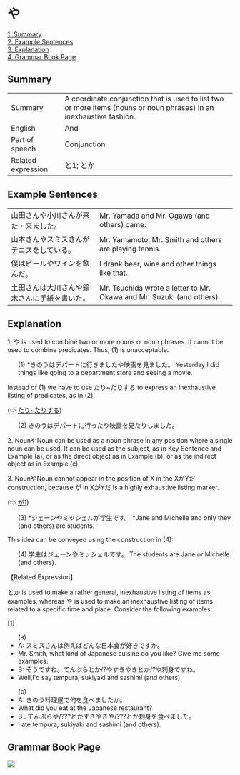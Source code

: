 # や

[1. Summary](#summary)<br>
[2. Example Sentences](#example-sentences)<br>
[3. Explanation](#explanation)<br>
[4. Grammar Book Page](#grammar-book-page)<br>


## Summary

<table><tr>   <td>Summary</td>   <td>A coordinate conjunction that is used to list two or more items (nouns or noun phrases) in an inexhaustive fashion.</td></tr><tr>   <td>English</td>   <td>And</td></tr><tr>   <td>Part of speech</td>   <td>Conjunction</td></tr><tr>   <td>Related expression</td>   <td>と1; とか</td></tr></table>

## Example Sentences

<table><tr>   <td>山田さんや小川さんが来た・来ました。</td>   <td>Mr. Yamada and Mr. Ogawa (and others) came.</td></tr><tr>   <td>山本さんやスミスさんがテニスをしている。</td>   <td>Mr. Yamamoto, Mr. Smith and others are playing tennis.</td></tr><tr>   <td>僕はビールやワインを飲んだ。</td>   <td>I drank beer, wine and other things like that.</td></tr><tr>   <td>土田さんは大川さんや鈴木さんに手紙を書いた。</td>   <td>Mr. Tsuchida wrote a letter to Mr. Okawa and Mr. Suzuki (and others).</td></tr></table>

## Explanation

<p>1. <span class="cloze">や</span> is used to combine two or more nouns or noun phrases. It cannot be used to combine predicates. Thus, (1) is unacceptable.</p>  <ul>(1) *きのうはデパートに行きました<span class="cloze">や</span>映画を見ました。</li> Yesterday I did things like going to a department store and seeing a movie.</li> </ul>  <p>Instead of (1) we have to use たり~たりする to express an inexhaustive listing of predicates, as in (2).</p>  <p>(⇨ <a href="#㊦ たり～たりする">たり~たりする</a>)</p>  <ul>(2) きのうはデパートに行ったり映画を見たりしました。</li> </ul>  <p>2. Noun<span class="cloze">や</span>Noun can be used as a noun phrase in any position where a single noun can be used. It can be used as the subject, as in Key Sentence and Example (a), or as the direct object as in Example (b), or as the indirect object as in Example (c).</p>  <p>3. Noun<span class="cloze">や</span>Noun cannot appear in the position of X in the XがYだ construction, because が in XがYだ is a highly exhaustive listing marker.</p>  <p>(⇨ <a href="#㊦ が (1)">が1</a>)</p>  <ul>(3) *ジェーン<span class="cloze">や</span>ミッシェルが学生です。</li> *Jane and Michelle and only they (and others) are students.</li> </ul>  <p>This idea can be conveyed using the construction in (4):</p>  <ul>(4) 学生はジェーン<span class="cloze">や</span>ミッシェルです。</li> The students are Jane or Michelle (and others).</li> </ul>  <p>【Related Expression】</p>  <p>とか is used to make a rather general, inexhaustive listing of items as examples, whereas <span class="cloze">や</span> is used to make an inexhaustive listing of items related to a specific time and place. Consider the following examples:</p>  <p>[1]</p>   <ul>(a) <li>A: スミスさんは例えばどんな日本食が好きですか。</li> <li>Mr. Smith, what kind of Japanese cuisine do you like? Give me some examples.</li> <div class="divide"></div> <li>B: そうですね。てんぷらとか/?<span class="cloze">や</span>すきやきとか/?<span class="cloze">や</span>刺身ですね。</li> <li>Well,I'd say tempura, sukiyaki and sashimi (and others).</li> </ul>  <ul>(b) <li>A: きのう料理屋で何を食べましたか。</li> <li>What did you eat at the Japanese restaurant?</li> <div class="divide"></div> <li>B : てんぷら<span class="cloze">や</span>/???とかすきやき<span class="cloze">や</span>/???とか刺身を食べました。</li> <li>I ate tempura, sukiyaki and sashimi (and others).</li> </ul>

## Grammar Book Page

![](../img/Basicや.png)

